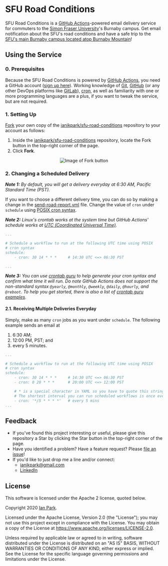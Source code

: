 # SFU Road Conditions

SFU Road Conditions is a [GitHub Actions](https://github.com/features/actions)-powered email delivery service for commuters to the [Simon Fraser University](https://www.sfu.ca/)'s Burnaby campus. Get email notification about the SFU's road conditions and have a safe trip to the [SFU's main Burnaby campus located atop Burnaby Mountain](https://goo.gl/maps/jwt6t7cHvowhUatP8)!

## Using the Service

### 0. Prerequisites

Because the SFU Road Conditions is powered by [GitHub Actions](https://github.com/features/actions), you need a GitHub account ([sign up here](https://github.com/join)). Working knowledge of [Git](https://git-scm.com/), [GitHub](https://github.com/) (or any other DevOps platforms like [GitLab](https://about.gitlab.com/)), [cron](https://en.wikipedia.org/wiki/Cron), as well as familiarity with one or more programming languages are a plus, if you want to tweak the service, but are not required.

### 1. Setting Up

[Fork](https://help.github.com/en/github/getting-started-with-github/fork-a-repo) your own copy of the [ianikpark/sfu-road-conditions](https://github.com/ianikpark/sfu-road-conditions) repository to your account as follows:

1. Inside the [ianikpark/sfu-road-conditions](https://github.com/ianikpark/sfu-road-conditions) repository, locate the Fork button in the top-right corner of the page.
2. Click **Fork**.

<p align="center">
    <img alt="Image of Fork button" src="https://user-images.githubusercontent.com/16889308/74393103-f0a93480-4dbd-11ea-892c-da0618ac1c04.png">
</p>

### 2. Changing a Scheduled Delivery

_**Note 1:** By default, you will get a delivery everyday at 6:30 AM, Pacific Standard Time (PST)._

If you want to choose a different delivery time, you can do so by making a change in the [send-road-report.yml](.github/workflows/send-road-report.yml) file. Change the value of `cron` under `schedule` using [POSIX cron syntax](https://pubs.opengroup.org/onlinepubs/9699919799/utilities/crontab.html#tag_20_25_07).

_**Note 2:** Linux's crontab works at the system time but GitHub Actions' schedule works at [UTC (Coordinated Universal Time)](https://en.wikipedia.org/wiki/Coordinated_Universal_Time)._

```yaml
...

# Schedule a workflow to run at the following UTC time using POSIX
# cron syntax
schedule:
    - cron: 30 14 * * *     # 14:30 UTC <=> 06:30 PST

...
```

_**Note 3:** You can use [crontab guru](https://crontab.guru/) to help generate your cron syntax and confirm what time it will run. Do note GitHub Actions does not support the non-standard syntax `@yearly`, `@monthly`, `@weekly`, `@daily`, `@hourly`, and `@reboot`. To help you get started, there is also a list of [crontab guru examples](https://crontab.guru/examples.html)_.

#### 2.1. Receiving Multiple Deliveries Everyday

Simply, make as many `cron` jobs as you want under `schedule`. The following example sends an email at

1. 6:30 AM;
2. 12:00 PM, PST; and
3. every 5 minutes.

```yaml
...

# Schedule a workflow to run at the following UTC time using POSIX
# cron syntax
schedule:
    - cron: 30 14 * * *     # 14:30 UTC <=> 06:30 PST
    - cron: 0 20 * * *      # 20:00 UTC <=> 12:00 PST

    # * is a special character in YAML so you have to quote this string.
    # The shortest interval you can run scheduled workflows is once every 5 minutes.
    - cron: '*/5 * * * *'   # every 5 mins
...
```

## Feedback

* If you've found this project interesting or useful, please give this repository a Star by clicking the Star button in the top-right corner of the page.
* Have you identified a problem? Have a feature request? Please [file an issue](https://github.com/ianikpark/sfu-road-conditions/issues)!
* If you'd like to just drop me a line and/or connect:
    * ianikpark@gmail.com
    * [LinkedIn](https://linkedin.com/in/ianikpark)

## License

This software is licensed under the Apache 2 license, quoted below.

Copyright 2020 [Ian Park](https://github.com/ianikpark).

Licensed under the Apache License, Version 2.0 (the "License"); you may not use this project except in compliance with the License. You may obtain a copy of the License at https://www.apache.org/licenses/LICENSE-2.0.

Unless required by applicable law or agreed to in writing, software distributed under the License is distributed on an "AS IS" BASIS, WITHOUT WARRANTIES OR CONDITIONS OF ANY KIND, either express or implied. See the License for the specific language governing permissions and limitations under the License.
